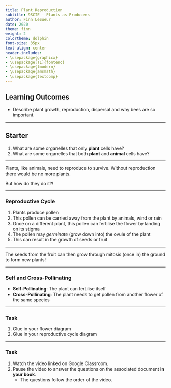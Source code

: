 ```yaml
---
title: Plant Reproduction
subtitle: 9SCIE - Plants as Producers
author: Finn LeSueur
date: 2020
theme: finn
weight: 2
colortheme: dolphin
font-size: 35px
text-align: center
header-includes:
- \usepackage{graphicx}
- \usepackage[T1]{fontenc}
- \usepackage{lmodern}
- \usepackage{amsmath}
- \usepackage{textcomp}
---
```


## Learning Outcomes

- Describe plant growth, reproduction, dispersal and why bees are so important.

---

## Starter

1. What are some organelles that only __plant__ cells have?
2. What are some organelles that both __plant__ and __animal__ cells have?

---

Plants, like animals, need to reproduce to survive. Without reproduction there would be no more plants.

But how do they do it?!

---

### Reproductive Cycle

1. Plants produce pollen
2. This pollen can be carried away from the plant by animals, wind or rain
3. Once on a different plant, this pollen can fertilise the flower by landing on its stigma
4. The pollen may _germinate_ (grow down into) the ovule of the plant
5. This can result in the growth of seeds or fruit

---

The seeds from the fruit can then grow through mitosis (once in) the ground to form new plants!

---

### Self and Cross-Pollinating

- __Self-Pollinating__: The plant can fertilise itself
- __Cross-Pollinating__: The plant needs to get pollen from another flower of the same species

---

### Task

1. Glue in your flower diagram
2. Glue in your reproductive cycle diagram

---

### Task

1. Watch the video linked on Google Classroom.
2. Pause the video to answer the questions on the associated document __in your book__.
	- The questions follow the order of the video.
